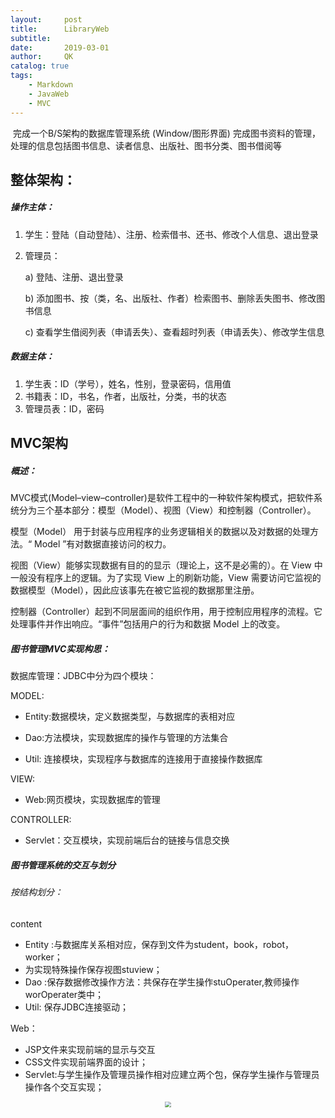 ```yaml
---
layout:     post
title:      LibraryWeb
subtitle:   
date:       2019-03-01
author:     QK
catalog: true
tags:
    - Markdown
    - JavaWeb
    - MVC
---
```


<!-- MarkdownTOC -->

​	完成一个B/S架构的数据库管理系统 (Window/图形界面) 完成图书资料的管理，处理的信息包括图书信息、读者信息、出版社、图书分类、图书借阅等





## 整体架构：

##### 操作主体：

1. 学生：登陆（自动登陆）、注册、检索借书、还书、修改个人信息、退出登录

2. 管理员：

   a)  登陆、注册、退出登录

   b)  添加图书、按（类，名、出版社、作者）检索图书、删除丢失图书、修改图书信息

   c)  查看学生借阅列表（申请丢失）、查看超时列表（申请丢失）、修改学生信息

##### 数据主体：

1. 学生表：ID（学号），姓名，性别，登录密码，信用值
2. 书籍表：ID，书名，作者，出版社，分类，书的状态
3. 管理员表：ID，密码

## MVC架构

##### 概述：

MVC模式(Model–view–controller)是软件工程中的一种软件架构模式，把软件系统分为三个基本部分：模型（Model）、视图（View）和控制器（Controller）。

模型（Model） 用于封装与应用程序的业务逻辑相关的数据以及对数据的处理方法。“ Model ”有对数据直接访问的权力。

视图（View）能够实现数据有目的的显示（理论上，这不是必需的）。在 View 中一般没有程序上的逻辑。为了实现 View 上的刷新功能，View 需要访问它监视的数据模型（Model），因此应该事先在被它监视的数据那里注册。

控制器（Controller）起到不同层面间的组织作用，用于控制应用程序的流程。它处理事件并作出响应。“事件”包括用户的行为和数据 Model 上的改变。

##### 图书管理MVC实现构思：

数据库管理：JDBC中分为四个模块：

MODEL:

- Entity:数据模块，定义数据类型，与数据库的表相对应

- Dao:方法模块，实现数据库的操作与管理的方法集合

- Util: 连接模块，实现程序与数据库的连接用于直接操作数据库

VIEW:

- Web:网页模块，实现数据库的管理

CONTROLLER:

- Servlet：交互模块，实现前端后台的链接与信息交换

##### 图书管理系统的交互与划分

###### 按结构划分：

content

- Entity :与数据库关系相对应，保存到文件为student，book，robot，worker；
- 为实现特殊操作保存视图stuview；
- Dao :保存数据修改操作方法：共保存在学生操作stuOperater,教师操作worOperater类中；
- Util: 保存JDBC连接驱动；

Web：

- JSP文件来实现前端的显示与交互
- CSS文件实现前端界面的设计；
- Servlet:与学生操作及管理员操作相对应建立两个包，保存学生操作与管理员操作各个交互实现；

<div align="center">
 <img src="{{sit.url}}/img/javaweb.png" style="zoom:60%;" />
</div>



